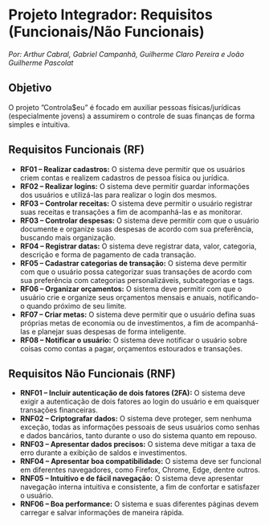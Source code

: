 # Projeto Integrador: Requisitos (Funcionais/Não Funcionais)
_Por: Arthur Cabral, Gabriel Campanhã, Guilherme Claro Pereira e João Guilherme Pascolat_

## Objetivo
O projeto ”Controla$eu” é focado em auxiliar pessoas físicas/jurídicas (especialmente jovens) a assumirem o controle de suas finanças de forma simples e intuitiva.

## Requisitos Funcionais (RF)

* **RF01 – Realizar cadastros:**
    O sistema deve permitir que os usuários criem contas e realizem cadastros de pessoa física ou jurídica.
* **RF02 – Realizar logins:**
    O sistema deve permitir guardar informações dos usuários e utilizá-las para realizar o login dos mesmos.
* **RF03 – Controlar receitas:**
    O sistema deve permitir o usuário registrar suas receitas e transações a fim de acompanhá-las e as monitorar.
* **RF03 – Controlar despesas:**
    O sistema deve permitir com que o usuário documente e organize suas despesas de acordo com sua preferência, buscando mais organização.
* **RF04 – Registrar datas:**
    O sistema deve registrar data, valor, categoria, descrição e forma de pagamento de cada transação.
* **RF05 – Cadastrar categorias de transação:**
    O sistema deve permitir com que o usuário possa categorizar suas transações de acordo com sua preferência com categorias personalizáveis, subcategorias e tags.
* **RF06 – Organizar orçamentos:**
    O sistema deve permitir com que o usuário crie e organize seus orçamentos mensais e anuais, notificando-o quando próximo de seu limite.
* **RF07 – Criar metas:**
    O sistema deve permitir que o usuário defina suas próprias metas de economia ou de investimentos, a fim de acompanhá-las e planejar suas despesas de forma inteligente.
* **RF08 – Notificar o usuário:**
    O sistema deve notificar o usuário sobre coisas como contas a pagar, orçamentos estourados e transações.

## Requisitos Não Funcionais (RNF)

* **RNF01 – Incluir autenticação de dois fatores (2FA):**
    O sistema deve exigir a autenticação de dois fatores ao login do usuário e em quaisquer transações financeiras.
* **RNF02 – Criptografar dados:**
    O sistema deve proteger, sem nenhuma exceção, todas as informações pessoais de seus usuários como senhas e dados bancários, tanto durante o uso do sistema quanto em repouso.
* **RNF03 – Apresentar dados precisos:**
    O sistema deve mitigar a taxa de erro durante a exibição de saldos e investimentos.
* **RNF04 – Apresentar boa compatibilidade:**
    O sistema deve ser funcional em diferentes navegadores, como Firefox, Chrome, Edge, dentre outros.
* **RNF05 – Intuitivo e de fácil navegação:**
    O sistema deve apresentar navegação interna intuitiva e consistente, a fim de confortar e satisfazer o usuário.
* **RNF06 – Boa performance:**
    O sistema e suas diferentes páginas devem carregar e salvar informações de maneira rápida.

<!--

**Here are some ideas to get you started:**

🙋‍♀️ A short introduction - what is your organization all about?
🌈 Contribution guidelines - how can the community get involved?
👩‍💻 Useful resources - where can the community find your docs? Is there anything else the community should know?
🍿 Fun facts - what does your team eat for breakfast?
🧙 Remember, you can do mighty things with the power of [Markdown](https://docs.github.com/github/writing-on-github/getting-started-with-writing-and-formatting-on-github/basic-writing-and-formatting-syntax)
-->
